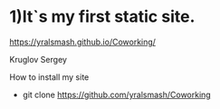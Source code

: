 # 1)It`s my first static site.

https://yralsmash.github.io/Coworking/

Kruglov Sergey

How to install my site

- git clone https://github.com/yralsmash/Coworking
